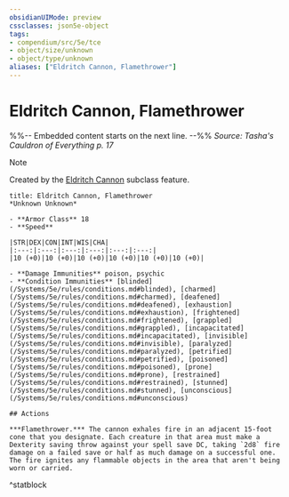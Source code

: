 ```yaml
---
obsidianUIMode: preview
cssclasses: json5e-object
tags:
- compendium/src/5e/tce
- object/size/unknown
- object/type/unknown
aliases: ["Eldritch Cannon, Flamethrower"]
---
```

# Eldritch Cannon, Flamethrower
%%-- Embedded content starts on the next line. --%%
*Source: Tasha's Cauldron of Everything p. 17*  

> [!note]
> Created by the [Eldritch Cannon](/Systems/5e/classes/artificer-artillerist-tce.md#Eldritch%20Cannon%20(Level%203)) subclass feature.

```ad-statblock
title: Eldritch Cannon, Flamethrower
*Unknown Unknown*

- **Armor Class** 18
- **Speed** 

|STR|DEX|CON|INT|WIS|CHA|
|:---:|:---:|:---:|:---:|:---:|:---:|
|10 (+0)|10 (+0)|10 (+0)|10 (+0)|10 (+0)|10 (+0)|

- **Damage Immunities** poison, psychic
- **Condition Immunities** [blinded](/Systems/5e/rules/conditions.md#blinded), [charmed](/Systems/5e/rules/conditions.md#charmed), [deafened](/Systems/5e/rules/conditions.md#deafened), [exhaustion](/Systems/5e/rules/conditions.md#exhaustion), [frightened](/Systems/5e/rules/conditions.md#frightened), [grappled](/Systems/5e/rules/conditions.md#grappled), [incapacitated](/Systems/5e/rules/conditions.md#incapacitated), [invisible](/Systems/5e/rules/conditions.md#invisible), [paralyzed](/Systems/5e/rules/conditions.md#paralyzed), [petrified](/Systems/5e/rules/conditions.md#petrified), [poisoned](/Systems/5e/rules/conditions.md#poisoned), [prone](/Systems/5e/rules/conditions.md#prone), [restrained](/Systems/5e/rules/conditions.md#restrained), [stunned](/Systems/5e/rules/conditions.md#stunned), [unconscious](/Systems/5e/rules/conditions.md#unconscious)

## Actions

***Flamethrower.*** The cannon exhales fire in an adjacent 15-foot cone that you designate. Each creature in that area must make a Dexterity saving throw against your spell save DC, taking `2d8` fire damage on a failed save or half as much damage on a successful one. The fire ignites any flammable objects in the area that aren't being worn or carried.
```
^statblock
